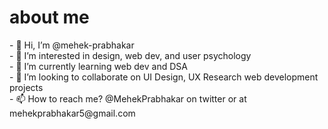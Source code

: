 <h1><b>about me</b></h1>

<p class="font-size: medium">
- 👋 Hi, I’m @mehek-prabhakar<br>
- 👀 I’m interested in design, web dev, and user psychology<br>
- 🌱 I’m currently learning web dev and DSA<br>
- 💞️ I’m looking to collaborate on UI Design, UX Research web development projects<br>
- 📫 How to reach me? @MehekPrabhakar on twitter or at mehekprabhakar5@gmail.com<br>
</p>
<!---
mehek-prabhakar/mehek-prabhakar is a ✨ special ✨ repository because its `README.md` (this file) appears on your GitHub profile.
You can click the Preview link to take a look at your changes.
--->
